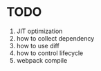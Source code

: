 # TODO
1. JIT optimization
2. how to collect dependency
3. how to use diff
4. how to control lifecycle 
5. webpack compile

